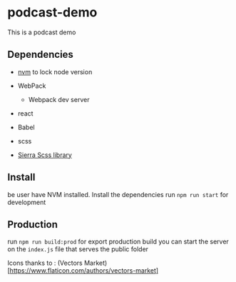 # podcast-demo
This is a podcast demo 
## Dependencies ##
* [nvm](https://github.com/creationix/nvm) to lock node version  
* WebPack
  * Webpack dev server

* react
* Babel
* scss
* [Sierra Scss library](http://sierra-library.github.io/)


## Install ##

be user have NVM installed.
Install the dependencies
run `npm run start` for development


## Production ##
run `npm run build:prod` for export production build you can start the server on the `index.js` file that serves the public folder


Icons thanks to : (Vectors Market)[https://www.flaticon.com/authors/vectors-market]